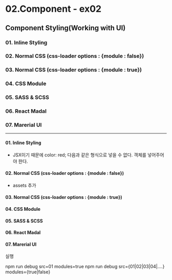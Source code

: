 # 02.Component - ex02
## Component Styling(Working with UI)

### 01. Inline Styling
### 02. Normal CSS (css-loader options : {module : false})
### 03. Normal CSS (css-loader options : {module : true})
### 04. CSS Module
### 05. SASS & SCSS
### 06. React Madal
### 07. Marerial UI


---

#### 01. Inline Styling
- JSX이기 때문에 color: red; 다음과 같은 형식으로 넣을 수 없다. 객체를 넣어주어야 한다.


#### 02. Normal CSS (css-loader options : {module : false})
- assets 추가



#### 03. Normal CSS (css-loader options : {module : true})
#### 04. CSS Module
#### 05. SASS & SCSS
#### 06. React Madal
#### 07. Marerial UI


실행

npm run debug src=01 modules=true
npm run debug src={01|02|03|04|....} modules={true|false}